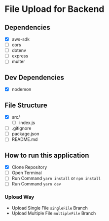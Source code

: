 # File Upload for Backend

## Dependencies
- [x] aws-sdk
- [ ] cors
- [ ] dotenv
- [ ] express
- [ ] multer

## Dev Dependencies
- [x] nodemon

## File Structure
- [x] src/
  - [ ] index.js
- [ ] .gitignore
- [ ] package.json
- [ ] README.md

## How to run this application
- [x] Clone Repository
- [ ] Open Terminal
- [ ] Run Command `yarn install` or `npm install`
- [ ] Run Command `yarn dev`

### Upload Way
- Upload Single File `singleFile` Branch
- Upload Multiple File `multipleFile` Branch